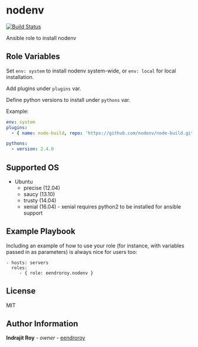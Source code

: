 nodenv
======

[![Build Status](https://travis-ci.org/eendroroy/ansible-role-nodenv.svg?branch=master)](https://travis-ci.org/eendroroy/ansible-role-nodenv)

Ansible role to install nodenv

Role Variables
--------------

Set `env: system` to install nodenv system-wide, or `env: local` for local installation.

Add plugins under `plugins` var.

Define python versions to install under `pythons` var.

Example:

```yml
env: system
plugins:
  - { name: node-build, repo: 'https://github.com/nodenv/node-build.git' }

pythons:
  - version: 2.4.0
```

Supported OS
------------

- Ubuntu
    - precise (12.04)
    - saucy (13.10)
    - trusty (14.04)
    - xenial (16.04) - xenial requires python2 to be installed for ansible support

Example Playbook
----------------

Including an example of how to use your role (for instance, with variables passed in as parameters) is always nice for users too:

    - hosts: servers
      roles:
         - { role: eendroroy.nodenv }

License
-------

MIT

Author Information
------------------

**Indrajit Roy** - *owner* - [eendroroy](https://github.com/eendroroy)